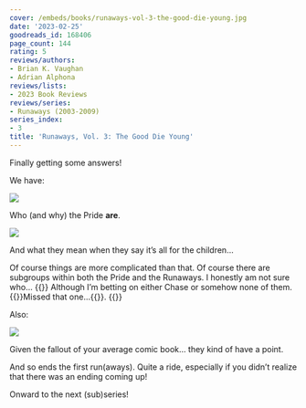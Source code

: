 ```yaml
---
cover: /embeds/books/runaways-vol-3-the-good-die-young.jpg
date: '2023-02-25'
goodreads_id: 168406
page_count: 144
rating: 5
reviews/authors:
- Brian K. Vaughan
- Adrian Alphona
reviews/lists:
- 2023 Book Reviews
reviews/series:
- Runaways (2003-2009)
series_index:
- 3
title: 'Runaways, Vol. 3: The Good Die Young'
---
```

Finally getting some answers!

We have:

![](/embeds/books/attachments/runaways-v3-1440de.png)

Who (and why) the Pride **are**. 

![](/embeds/books/attachments/runaways-v3-e7b707.png)

And what they mean when they say it’s all for the children…

<!--more-->

Of course things are more complicated than that. Of course there are subgroups within both the Pride and the Runaways. I honestly am not sure who… {{<spoiler>}} Although I’m betting on either Chase or somehow none of them. {{<spoiler>}}Missed that one…{{</spoiler>}}. {{</spoiler>}}

Also:

![](/embeds/books/attachments/runaways-v3-a6ef8c.png)

Given the fallout of your average comic book… they kind of have a point. 

And so ends the first run(aways). Quite a ride, especially if you didn’t realize that there was an ending coming up!

Onward to the next (sub)series!
